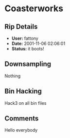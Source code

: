 # Coasterworks

## Rip Details

- **User:** fattony
- **Date:** 2001-11-06 02:06:01
- **Status:** it boots!

## Downsampling

Nothing

## Bin Hacking

Hack3 on all bin files

## Comments

Hello everybody

